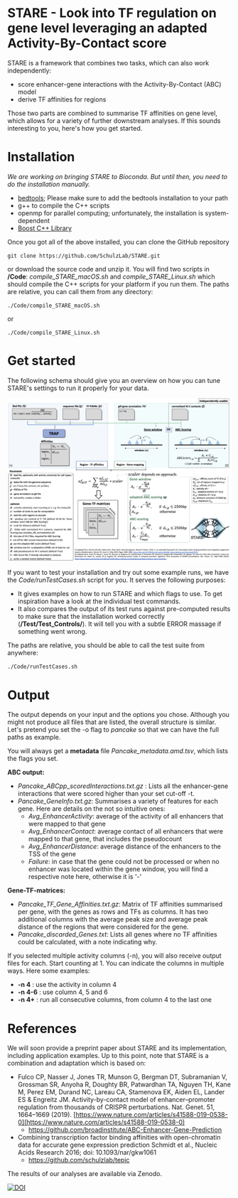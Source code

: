 

# STARE - Look into TF regulation on gene level leveraging an adapted Activity-By-Contact score

STARE is a framework that combines two tasks, which can also work independently:

 - score enhancer-gene interactions with the Activity-By-Contact (ABC) model
 - derive TF affinities for regions
 
Those two parts are combined to summarise TF affinities on gene level, which allows for a variety of further downstream analyses. If this sounds interesting to you, here's how you get started.

# Installation
*We are working on bringing STARE to Bioconda. But until then, you need to do the installation manually.*  

* [bedtools](https://github.com/arq5x/bedtools2); Please make sure to add the bedtools installation to your path
* g++ to compile the C++ scripts 
* openmp for parallel computing; unfortunately, the installation is system-dependent
* [Boost C++ Library](https://www.boost.org/)

Once you got all of the above installed, you can clone the GitHub repository

    git clone https://github.com/SchulzLab/STARE.git
or download the source code and unzip it.  You will find two scripts in **/Code**: *compile_STARE_macOS.sh* and *compile_STARE_Linux.sh* which should compile the C++ scripts for your platform if you run them. The paths are relative, you can call them from any directory:

    ./Code/compile_STARE_macOS.sh
or

    ./Code/compile_STARE_Linux.sh

# Get started
The following schema should give you an overview on how you can tune STARE's settings to run it properly for your data. 

![STARE_Flow](/Figures/STARE_FlowBig.png)

If you want to test your installation and try out some example runs, we have the *Code/runTestCases.sh* script for you. It serves the following purposes: 
- It gives examples on how to run STARE and which flags to use. To get inspiration have a look at the individual test commands.
- It also compares the output of its test runs against pre-computed results to make sure that the installation worked correctly (**/Test/Test_Controls/**). It will tell you with a subtle ERROR massage if something went wrong.

The paths are relative, you should be able to call the test suite from anywhere:

    ./Code/runTestCases.sh


# Output
The output depends on your input and the options you chose. Although you might not produce all files that are listed, the overall structure is similar. Let's pretend you set the -o flag to *pancake* so that we can have the full paths as example.

 You will always get a **metadata** file *Pancake_metadata.amd.tsv*, which lists the flags you set.

**ABC output:**

- *Pancake_ABCpp_scoredInteractions.txt.gz* : Lists all the enhancer-gene interactions that were scored higher than your set cut-off -t. 
 - *Pancake_GeneInfo.txt.gz*: Summarises a variety of features for each gene. Here are details on the not so intuitive ones:
	 - *Avg_EnhancerActivity*: average of the activity of all enhancers that were mapped to that gene
	 - *Avg_EnhancerContact*: average contact of all enhancers that were mapped to that gene, that includes the pseudocount
	 - *Avg_EnhancerDistance*: average distance of the enhancers to the TSS of the gene
	 - *Failure*: in case that the gene could not be processed or when no enhancer was located within the gene window, you will find a respective note here, otherwise it is '-'

**Gene-TF-matrices:**

 - *Pancake_TF_Gene_Affinities.txt.gz*: Matrix of TF affinities summarised per gene, with the genes as rows and TFs as columns. It has two additional columns with the average peak size and average peak distance of the regions that were considered for the gene.
 - *Pancake_discarded_Genes.txt*: Lists all genes where no TF affinities could be calculated, with a note indicating why.

If you selected multiple activity columns (-n), you will also receive output files for each. Start counting at 1. You can indicate the columns in multiple ways. Here some examples:

 - **-n 4**  :  use the activity in column 4
 - **-n 4-6** : use column 4, 5 and 6
 - **-n 4+** : run all consecutive columns, from column 4 to the last one




# References
We will soon provide a preprint paper about STARE and its implementation, including application examples. Up to this point, note that STARE is a combination and adaptation which is based on:

 - Fulco CP, Nasser J, Jones TR, Munson G, Bergman DT, Subramanian V, Grossman SR, Anyoha R, Doughty BR, Patwardhan TA, Nguyen TH, Kane M, Perez EM, Durand NC, Lareau CA, Stamenova EK, Aiden EL, Lander ES & Engreitz JM. Activity-by-contact model of enhancer–promoter regulation from thousands of CRISPR perturbations. Nat. Genet. 51, 1664–1669 (2019). [https://www.nature.com/articles/s41588-019-0538-0](https://www.nature.com/articles/s41588-019-0538-0)
	 - https://github.com/broadinstitute/ABC-Enhancer-Gene-Prediction
 - Combining transcription factor binding affinities with open-chromatin data for accurate gene expression prediction Schmidt et al., Nucleic Acids Research 2016; doi: 10.1093/nar/gkw1061
	 - https://github.com/schulzlab/tepic

The results of our analyses are available via Zenodo.

[![DOI](https://zenodo.org/badge/DOI/10.5281/zenodo.5841992.svg)](https://doi.org/10.5281/zenodo.5841991)
